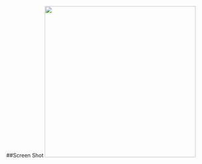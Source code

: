 ##Screen Shot
<img src="https://github.com/bilkeonur/AndroidExamples/Java/RecyclerView/app/src/main/res/drawable/screenshot.png" width="400">